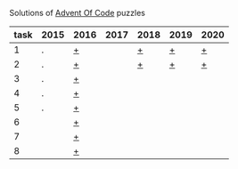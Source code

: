 Solutions of [Advent Of Code](https://adventofcode.com) puzzles

task | 2015 | 2016 | 2017 | 2018 | 2019 | 2020
------------ | ------------ | ------------ | ------------- | ------------- | ------------- | -------------
1 | . | [+](https://adventofcode.com/2016/day/1) | | [+](https://adventofcode.com/2018/day/1) | [+](https://adventofcode.com/2019/day/1) | [+](https://adventofcode.com/2020/day/1)
2 | . | [+](https://adventofcode.com/2016/day/2) | | [+](https://adventofcode.com/2019/day/2) | [+](https://adventofcode.com/2019/day/1) | [+](https://adventofcode.com/2020/day/2)
3 | . | [+](https://adventofcode.com/2016/day/3) | |  |  |
4 | . | [+](https://adventofcode.com/2016/day/4) | |  |  |
5 | . | [+](https://adventofcode.com/2016/day/5) | |  |  |
6 |   | [+](https://adventofcode.com/2016/day/6) | |  |  |
7 |   | [+](https://adventofcode.com/2016/day/7) | |  |  |
8 |   | [+](https://adventofcode.com/2016/day/8) | |  |  |
